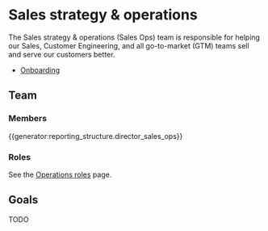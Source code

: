 # Sales strategy & operations

The Sales strategy & operations (Sales Ops) team is responsible for helping our Sales, Customer Engineering, and all go-to-market (GTM) teams sell and serve our customers better.

- [Onboarding](onboarding.md)

## Team

### Members

{{generator:reporting_structure.director_sales_ops}}

### Roles

See the [Operations roles](../roles/index.md) page.

## Goals

TODO
